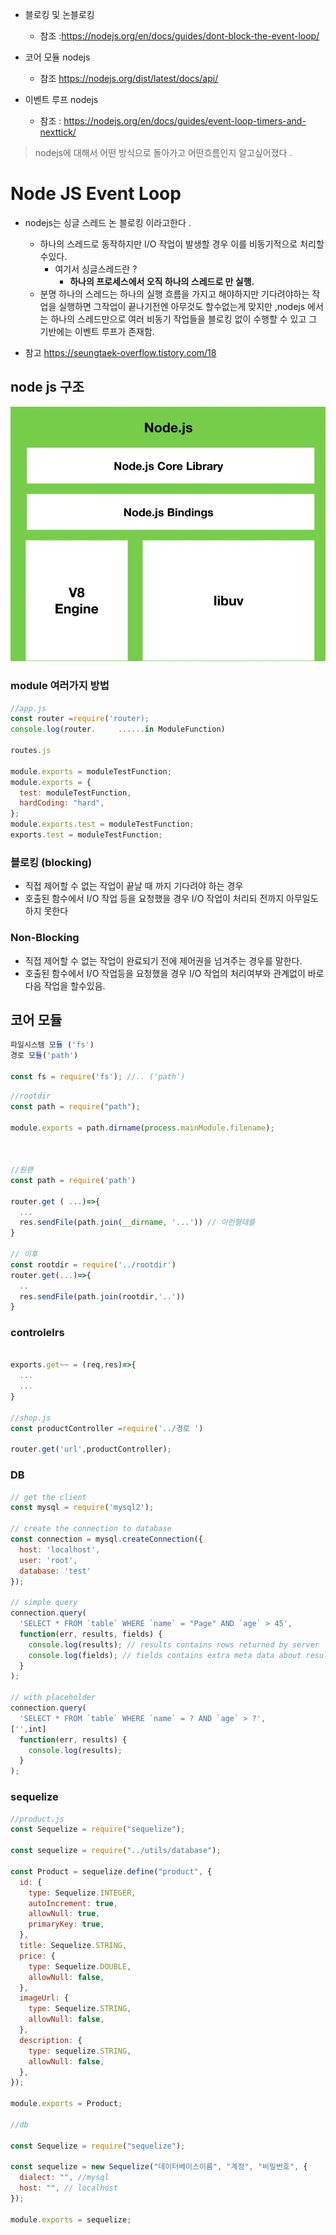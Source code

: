 - 블로킹 및 논블로킹

  - 참조 :https://nodejs.org/en/docs/guides/dont-block-the-event-loop/

- 코어 모듈 nodejs
  - 참조 https://nodejs.org/dist/latest/docs/api/
- 이벤트 루프 nodejs
  - 참조 : https://nodejs.org/en/docs/guides/event-loop-timers-and-nexttick/

> nodejs에 대해서 어떤 방식으로 돌아가고 어떤흐름인지 알고싶어졌다 .

# Node JS Event Loop

- nodejs는 싱글 스레드 논 블로킹 이라고한다 .

  - 하나의 스레드로 동작하지만 I/O 작업이 발생할 경우 이를 비동기적으로 처리할수있다.
    - 여기서 싱글스레드란 ?
      - <b>하나의 프로세스에서 오직 하나의 스레드로 만 실행.</b>
  - 분명 하나의 스레드는 하나의 실행 흐름을 가지고 해야하지만 기다려야하는 작업을 실행하면 그작업이 끝나기전엔 아무것도 할수없는게 맞지만 ,nodejs 에서는 하나의 스레드만으로 여러 비동기 작업들을 블로킹
    없이 수행할 수 있고 그 기반에는 이벤트 루프가 존재함.

- 참고 https://seungtaek-overflow.tistory.com/18

## node js 구조

<img src="./images/nodejs.png"/>

### module 여러가지 방법

```javascript
//app.js
const router =require('router);
console.log(router.     ......in ModuleFunction)

routes.js

module.exports = moduleTestFunction;
module.exports = {
  test: moduleTestFunction,
  hardCoding: "hard",
};
module.exports.test = moduleTestFunction;
exports.test = moduleTestFunction;
```

### 블로킹 (blocking)

- 직접 제어할 수 없는 작업이 끝날 때 까지 기다려야 하는 경우
- 호출된 함수에서 I/O 작업 등을 요청했을 경우 I/O 작업이 처리되 전까지 아무일도 하지 못한다

### Non-Blocking

- 직접 제어할 수 없는 작업이 완료되기 전에 제어권을 넘겨주는 경우를 말한다.
- 호출된 함수에서 I/O 작업등을 요청했을 경우 I/O 작업의 처리여부와 관계없이 바로 다음 작업을 할수있음.

## 코어 모듈

```javascript
파일시스템 모듈 ('fs')
경로 모듈('path')

const fs = require('fs'); //.. ('path')
```

```javascript
//rootdir
const path = require("path");

module.exports = path.dirname(process.mainModule.filename);



//원랜
const path = require('path')

router.get ( ...)=>{
  ...
  res.sendFile(path.join(__dirname, '...')) // 이런형태를
}

// 이후
const rootdir = require('../rootdir')
router.get(...)=>{
  ..
  res.sendFile(path.join(rootdir,'..'))
}

```

### controlelrs

```javascript

exports.get~~ = (req,res)=>{
  ...
  ...
}

//shop.js
const productController =require('../경로 ')

router.get('url',productController);

```

### DB

```javascript
// get the client
const mysql = require('mysql2');

// create the connection to database
const connection = mysql.createConnection({
  host: 'localhost',
  user: 'root',
  database: 'test'
});

// simple query
connection.query(
  'SELECT * FROM `table` WHERE `name` = "Page" AND `age` > 45',
  function(err, results, fields) {
    console.log(results); // results contains rows returned by server
    console.log(fields); // fields contains extra meta data about results, if available
  }
);

// with placeholder
connection.query(
  'SELECT * FROM `table` WHERE `name` = ? AND `age` > ?',
['',int]
  function(err, results) {
    console.log(results);
  }
);
```

### sequelize

```javascript
//product.js
const Sequelize = require("sequelize");

const sequelize = require("../utils/database");

const Product = sequelize.define("product", {
  id: {
    type: Sequelize.INTEGER,
    autoIncrement: true,
    allowNull: true,
    primaryKey: true,
  },
  title: Sequelize.STRING,
  price: {
    type: Sequelize.DOUBLE,
    allowNull: false,
  },
  imageUrl: {
    type: Sequelize.STRING,
    allowNull: false,
  },
  description: {
    type: sequelize.STRING,
    allowNull: false,
  },
});

module.exports = Product;

//db

const Sequelize = require("sequelize");

const sequelize = new Sequelize("데이터베이스이름", "계정", "비밀번호", {
  dialect: "", //mysql
  host: "", // localhost
});

module.exports = sequelize;
```
